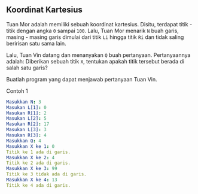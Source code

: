 ## Koordinat Kartesius

Tuan Mor adalah memiliki sebuah koordinat kartesius. Disitu, terdapat titik - titik dengan angka `0` sampai `100`. Lalu, Tuan Mor menarik `N` buah garis, masing - masing garis dimulai dari titik `Li` hingga titik `Ri` dan tidak saling beririsan satu sama lain. 

Lalu, Tuan Vin datang dan menanyakan `Q` buah pertanyaan. Pertanyaannya adalah: Diberikan sebuah titik `X`, tentukan apakah titik tersebut berada di salah satu garis? 

Buatlah program yang dapat menjawab pertanyaan Tuan Vin.

Contoh 1
```yaml
Masukkan N: 3
Masukan L[1]: 0
Masukan R[1]: 2
Masukan L[2]: 5
Masukan R[2]: 17
Masukan L[3]: 3
Masukan R[3]: 4
Masukkan Q: 4
Masukkan X ke 1: 0
Titik ke 1 ada di garis.
Masukkan X ke 2: 4
Titik ke 2 ada di garis.
Masukkan X ke 3: 99
Titik ke 3 tidak ada di garis.
Masukkan X ke 4: 13
Titik ke 4 ada di garis.
```